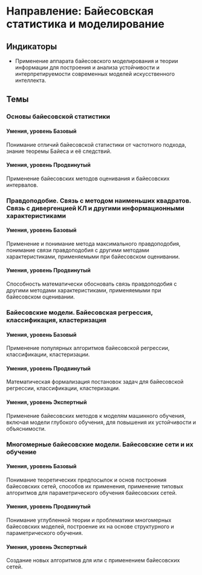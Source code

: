 # Направление: Байесовская статистика и моделирование
## Индикаторы
* Применение аппарата байесовского моделирования и теории информации для построения и анализа устойчивости и интерпретируемости современных моделей искусственного интеллекта.
## Темы
### Основы байесовской статистики
#### Умения, уровень Базовый
Понимание отличий байесовской статистики от частотного подхода, знание теоремы Байеса и её следствий.
#### Умения, уровень Продвинутый
Применение байесовских методов оценивания и байесовских интервалов.
### Правдоподобие. Связь с методом наименьших квадратов. Связь с дивергенцией КЛ и другими информационными характеристиками
#### Умения, уровень Базовый
Применение и понимание метода максимального правдоподобия, понимание связи правдоподобия с другими методами характеристиками, применяемыми при байесовском оценивании.
#### Умения, уровень Продвинутый
Способность математически обосновать связь правдоподобия с другими методами характеристиками, применяемыми при байесовском оценивании.
### Байесовские модели. Байесовская регрессия, классификация, кластеризация
#### Умения, уровень Базовый
Применение популярных алгоритмов байесовской регрессии, классификации, кластеризации.
#### Умения, уровень Продвинутый
Математическая формализация постановок задач для байесовской регрессии, классификации, кластеризации.
#### Умения, уровень Экспертный
Применение байесовских методов к моделям машинного обучения, включая модели глубокого обучения, для повышения их устойчивости и объяснимости.
### Многомерные байесовские модели. Байесовские сети и их обучение
#### Умения, уровень Базовый
Понимание теоретических предпосылок и основ построения байесовских сетей, способов их применения, применение типовых алгоритмов для параметрического обучения байесовских сетей.
#### Умения, уровень Продвинутый
Понимание углубленной теории и проблематики многомерных байесовских моделей, построение их на основе структурного и параметрического обучения.
#### Умения, уровень Экспертный
Создание новых алгоритмов для или с применением байесовских сетей.
